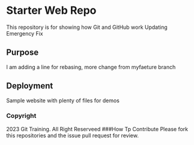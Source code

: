 # Starter Web Repo

This repository is for showing how Git and GitHub work
Updating Emergency Fix

## Purpose

I am adding a line for rebasing,
more change from myfaeture branch

## Deployment
Sample website with plenty of files for demos
### Copyright
2023 Git Training. All Right Reserveed
###How Tp Contribute
Please fork this repositories and the issue pull request for review.

